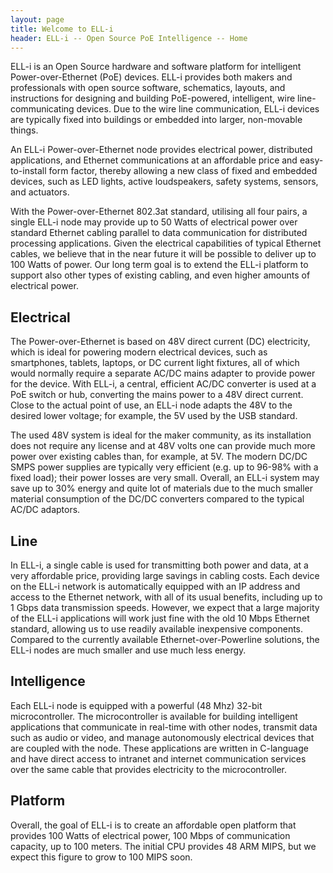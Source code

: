 ```yaml
---
layout: page
title: Welcome to ELL-i
header: ELL-i -- Open Source PoE Intelligence -- Home
---
```

ELL-i is an Open Source hardware and software platform for intelligent
Power-over-Ethernet (PoE) devices.  ELL-i provides both makers and
professionals with open source software, schematics, layouts, and
instructions for designing and building PoE-powered, intelligent, wire
line-communicating devices.  Due to the wire line communication, ELL-i
devices are typically fixed into buildings or embedded into larger,
non-movable things.

An ELL-i Power-over-Ethernet node provides electrical power,
distributed applications, and Ethernet communications at an affordable
price and easy-to-install form factor, thereby allowing a new class of
fixed and embedded devices, such as LED lights, active loudspeakers,
safety systems, sensors, and actuators.

With the Power-over-Ethernet 802.3at standard, utilising all four
pairs, a single ELL-i node may provide up to 50 Watts of electrical
power over standard Ethernet cabling parallel to data communication
for distributed processing applications.  Given the electrical
capabilities of typical Ethernet cables, we believe that in the near
future it will be possible to deliver up to 100 Watts of power.  Our
long term goal is to extend the ELL-i platform to support also other
types of existing cabling, and even higher amounts of electrical
power.

## Electrical

The Power-over-Ethernet is based on 48V direct current (DC)
electricity, which is ideal for powering modern electrical devices,
such as smartphones, tablets, laptops, or DC current light fixtures,
all of which would normally require a separate AC/DC mains adapter to
provide power for the device.  With ELL-i, a central, efficient AC/DC
converter is used at a PoE switch or hub, converting the mains power
to a 48V direct current.  Close to the actual point of use, an ELL-i
node adapts the 48V to the desired lower voltage; for example, the 5V
used by the USB standard.

The used 48V system is ideal for the maker community, as its
installation does not require any license and at 48V volts one can
provide much more power over existing cables than, for example, at 5V.
The modern DC/DC SMPS power supplies are typically very efficient
(e.g. up to 96-98% with a fixed load); their power losses are very
small.  Overall, an ELL-i system may save up to 30% energy and quite
lot of materials due to the much smaller material consumption of the
DC/DC converters compared to the typical AC/DC adaptors.

## Line

In ELL-i, a single cable is used for transmitting both power and data,
at a very affordable price, providing large savings in cabling
costs.  Each device on the ELL-i network is automatically equipped with
an IP address and access to the Ethernet network, with all of its
usual benefits, including up to 1 Gbps data transmission speeds.
However, we expect that a large majority of the ELL-i applications
will work just fine with the old 10 Mbps Ethernet standard, allowing
us to use readily available inexpensive components.  Compared to the
currently available Ethernet-over-Powerline solutions, the ELL-i nodes
are much smaller and use much less energy.

## Intelligence

Each ELL-i node is equipped with a powerful (48 Mhz) 32-bit
microcontroller.  The microcontroller is available for building
intelligent applications that communicate in real-time with other
nodes, transmit data such as audio or video, and manage autonomously
electrical devices that are coupled with the node.  These applications
are written in C-language and have direct access to intranet and
internet communication services over the same cable that provides
electricity to the microcontroller.

## Platform

Overall, the goal of ELL-i is to create an affordable open platform
that provides 100 Watts of electrical power, 100 Mbps of communication
capacity, up to 100 meters.  The initial CPU provides 48 ARM MIPS, but
we expect this figure to grow to 100 MIPS soon.



